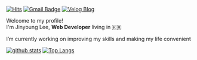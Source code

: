 [![Hits](https://hits.seeyoufarm.com/api/count/incr/badge.svg?url=https%3A%2F%2Fgithub.com%2Fyiy0ung)](https://hits.seeyoufarm.com)
[![Gmail Badge](https://img.shields.io/badge/Gmail-D14836?style=flat-square&logo=gmail&logoColor=white&link=mailto:wlsdud2194@gmail.com)](mailto:wlsdud2194@gmail.com)
[![Velog Blog](https://img.shields.io/badge/-Velog%20Blog-%2320c997?style=flat-square&link=https://velog.io/@wlsdud2194)](https://velog.io/@wlsdud2194)

Welcome to my profile!<br/>
I'm Jinyoung Lee, **Web Developer** living in 🇰🇷

I’m currently working on improving my skills and making my life convenient <br/>

[![github stats](https://github-readme-stats.vercel.app/api?username=yiy0ung&show_icons=true&hide_border=true)](https://github.com/yiy0ung)
[![Top Langs](https://github-readme-stats.vercel.app/api/top-langs/?username=yiy0ung&layout=compact)](https://github.com/yiy0ung)

